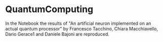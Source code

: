 # QuantumComputing

In the Notebook the results of "An artificial neuron implemented on an actual quantum processor" by 
Francesco Tacchino, Chiara Macchiavello, Dario Gerace1 and Daniele Bajoni
are reproduced. 
